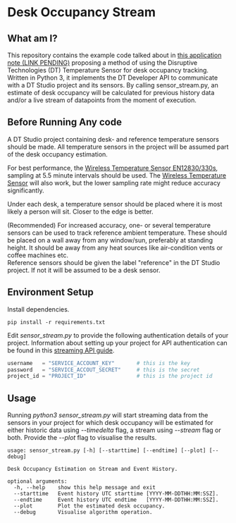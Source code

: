 # Desk Occupancy Stream

## What am I?
This repository contains the example code talked about in [this application note (LINK PENDING)](https://www.disruptive-technologies.com/) proposing a method of using the Disruptive Technologies (DT) Temperature Sensor for desk occupancy tracking. Written in Python 3, it implements the DT Developer API to communicate with a DT Studio project and its sensors. By calling sensor_stream.py, an estimate of desk occupancy will be calculated for previous history data and/or a live stream of datapoints from the moment of execution.

## Before Running Any code
A DT Studio project containing desk- and reference temperature sensors should be made. All temperature sensors in the project will be assumed part of the desk occupancy estimation.

For best performance, the [Wireless Temperature Sensor EN12830/330s](https://support.disruptive-technologies.com/hc/en-us/articles/360010452139-Wireless-Temperature-Sensor-EN12830-330s), sampling at 5.5 minute intervals should be used. The [Wireless Temperature Sensor](https://support.disruptive-technologies.com/hc/en-us/articles/360010342900-Wireless-Temperature-Sensor) will also work, but the lower sampling rate might reduce accuracy significantly.

Under each desk, a temperature sensor should be placed where it is most likely a person will sit. Closer to the edge is better.

(Recommended) For increased accuracy, one- or several temperature sensors can be used to track reference ambient temperature. These should be placed on a wall away from any window/sun, preferably at standing height. It should be away from any heat sources like air-condition vents or coffee machines etc.  
Reference sensors should be given the label "reference" in the DT Studio project. If not it will be assumed to be a desk sensor.

## Environment Setup
Install dependencies.
```
pip install -r requirements.txt
```

Edit *sensor_stream.py* to provide the following authentication details of your project. Information about setting up your project for API authentication can be found in this [streaming API guide](https://support.disruptive-technologies.com/hc/en-us/articles/360012377939-Using-the-stream-API).
```python
username   = "SERVICE_ACCOUNT_KEY"       # this is the key
password   = "SERVICE_ACCOUT_SECRET"     # this is the secret
project_id = "PROJECT_ID"                # this is the project id
```

## Usage
Running *python3 sensor_stream.py* will start streaming data from the sensors in your project for which desk occupancy will be estimated for either historic data using *--timedelta* flag, a stream using *--stream* flag or both. Provide the *--plot* flag to visualise the results. 
```
usage: sensor_stream.py [-h] [--starttime] [--endtime] [--plot] [--debug]

Desk Occupancy Estimation on Stream and Event History.

optional arguments:
  -h, --help    show this help message and exit
  --starttime   Event history UTC starttime [YYYY-MM-DDTHH:MM:SSZ].
  --endtime     Event history UTC endtime   [YYYY-MM-DDTHH:MM:SSZ].
  --plot        Plot the estimated desk occupancy.
  --debug       Visualise algorithm operation.
```


